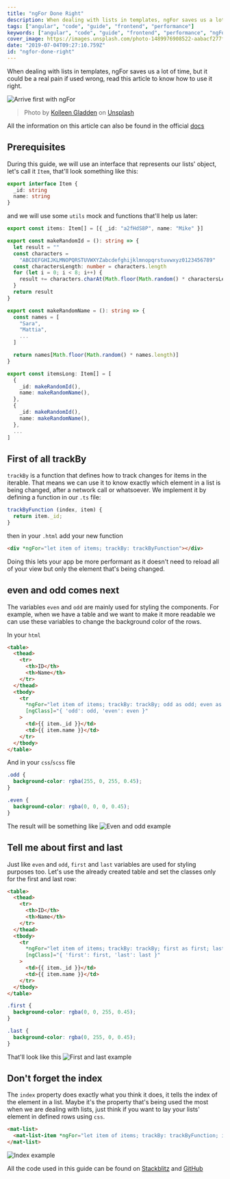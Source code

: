 ```yaml
---
title: "ngFor Done Right"
description: When dealing with lists in templates, ngFor saves us a lot of time, but it could be a real pain if used wrong, read this article to know hot use it right
tags: ["angular", "code", "guide", "frontend", "performance"]
keywords: ["angular", "code", "guide", "frontend", "performance", "ngFor", "trackBy"]
cover_image: https://images.unsplash.com/photo-1489976908522-aabacf277f49?ixlib=rb-1.2.1&ixid=eyJhcHBfaWQiOjEyMDd9&auto=format&fit=crop&w=1950&q=80
date: "2019-07-04T09:27:10.759Z"
id: "ngfor-done-right"
---
```


When dealing with lists in templates, ngFor saves us a lot of time, but it could be a real pain if used wrong, read this article to know how to use it right.

![Arrive first with ngFor](ngfor.png)
> Photo by [Kolleen Gladden](https://unsplash.com/photos/ij5_qCBpIVY) on [Unsplash](https://unsplash.com)

All the information on this article can also be found in the official [docs](https://angular.io/api/common/NgForOf)

## Prerequisites

During this guide, we will use an interface that represents our lists' object, let's call it `Item`, that'll look something like this:

```typescript
export interface Item {
  _id: string
  name: string
}
```

and we will use some `utils` mock and functions that'll help us later:

```typescript
export const items: Item[] = [{ _id: "a2fHdS8P", name: "Mike" }]

export const makeRandomId = (): string => {
  let result = ""
  const characters =
    "ABCDEFGHIJKLMNOPQRSTUVWXYZabcdefghijklmnopqrstuvwxyz0123456789"
  const charactersLength: number = characters.length
  for (let i = 0; i < 8; i++) {
    result += characters.charAt(Math.floor(Math.random() * charactersLength))
  }
  return result
}

export const makeRandomName = (): string => {
  const names = [
    "Sara",
    "Mattia",
    ...
  ]

  return names[Math.floor(Math.random() * names.length)]
}

export const itemsLong: Item[] = [
  {
    _id: makeRandomId(),
    name: makeRandomName(),
  },
  {
    _id: makeRandomId(),
    name: makeRandomName(),
  },
  ...
]
```

## First of all trackBy

`trackBy` is a function that defines how to track changes for items in the iterable. That means we can use it to know exactly which element in a list is being changed, after a network call or whatsoever.
We implement it by defining a function in our `.ts` file:

```typescript
trackByFunction (index, item) {
  return item._id;
}
```

then in your `.html` add your new function

```html
<div *ngFor="let item of items; trackBy: trackByFunction"></div>
```

Doing this lets your app be more performant as it doesn't need to reload all of your view but only the element that's being changed.

## even and odd comes next

The variables `even` and `odd` are mainly used for styling the components.
For example, when we have a table and we want to make it more readable we can use these variables to change the background color of the rows.

In your `html`

```html
<table>
  <thead>
    <tr>
      <th>ID</th>
      <th>Name</th>
    </tr>
  </thead>
  <tbody>
    <tr
      *ngFor="let item of items; trackBy: trackBy; odd as odd; even as even"
      [ngClass]="{ 'odd': odd, 'even': even }"
    >
      <td>{{ item._id }}</td>
      <td>{{ item.name }}</td>
    </tr>
  </tbody>
</table>
```

And in your `css`/`scss` file

```scss
.odd {
  background-color: rgba(255, 0, 255, 0.45);
}

.even {
  background-color: rgba(0, 0, 0, 0.45);
}
```

The result will be something like
![Even and odd example](even-odd.png)

## Tell me about first and last

Just like `even` and `odd`, `first` and `last` variables are used for styling purposes too.
Let's use the already created table and set the classes only for the first and last row:

```html
<table>
  <thead>
    <tr>
      <th>ID</th>
      <th>Name</th>
    </tr>
  </thead>
  <tbody>
    <tr
      *ngFor="let item of items; trackBy: trackBy; first as first; last as last"
      [ngClass]="{ 'first': first, 'last': last }"
    >
      <td>{{ item._id }}</td>
      <td>{{ item.name }}</td>
    </tr>
  </tbody>
</table>
```

```scss
.first {
  background-color: rgba(0, 0, 255, 0.45);
}

.last {
  background-color: rgba(0, 255, 0, 0.45);
}
```

That'll look like this
![First and last example](first-last.png)

## Don't forget the index

The `index` property does exactly what you think it does, it tells the index of the element in a list.
Maybe it's the property that's being used the most when we are dealing with lists, just think if you want to lay your lists' element in defined rows using `css`.

```html
<mat-list>
  <mat-list-item *ngFor="let item of items; trackBy: trackByFunction; index as index">{{ item.name }} index is {{ index }}</mat-list-item>
</mat-list>
```

![Index example](index.png)

All the code used in this guide can be found on [Stackblitz](https://stackblitz.com/edit/ngfor-done-right) and [GitHub](https://github.com/Daudr/ngfor-done-right)
